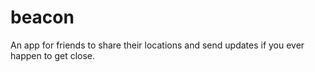 # beacon
An app for friends to share their locations and send updates if you ever happen to get close.
